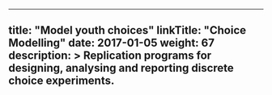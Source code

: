 
---
title: "Model youth choices"
linkTitle: "Choice Modelling"
date: 2017-01-05
weight: 67
description: >
  Replication programs for designing, analysing and reporting discrete choice experiments.
---



